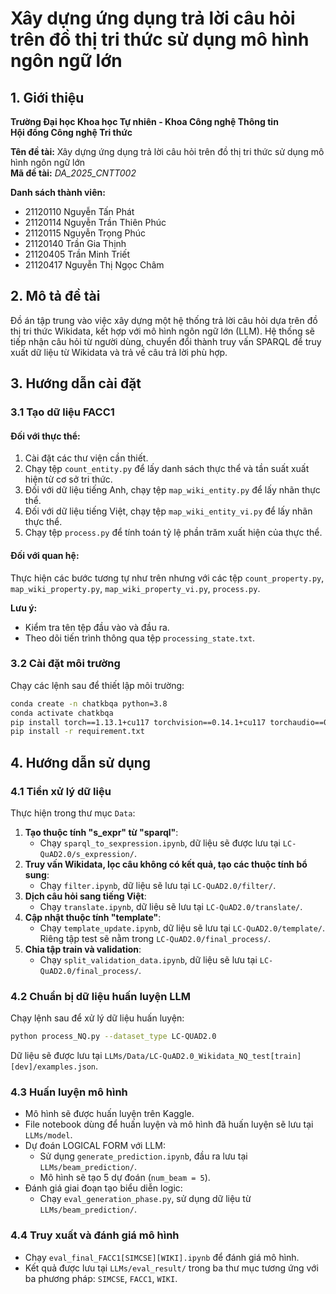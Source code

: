 # Xây dựng ứng dụng trả lời câu hỏi trên đồ thị tri thức sử dụng mô hình ngôn ngữ lớn

## 1. Giới thiệu

**Trường Đại học Khoa học Tự nhiên - Khoa Công nghệ Thông tin**  
**Hội đồng Công nghệ Tri thức**  

**Tên đề tài:** Xây dựng ứng dụng trả lời câu hỏi trên đồ thị tri thức sử dụng mô hình ngôn ngữ lớn  
**Mã đề tài:** *DA_2025_CNTT002*  

**Danh sách thành viên:**  

- 21120110 Nguyễn Tấn Phát  
- 21120114 Nguyễn Trần Thiên Phúc  
- 21120115 Nguyễn Trọng Phúc  
- 21120140 Trần Gia Thịnh  
- 21120405 Trần Minh Triết  
- 21120417 Nguyễn Thị Ngọc Châm  

## 2. Mô tả đề tài

Đồ án tập trung vào việc xây dựng một hệ thống trả lời câu hỏi dựa trên đồ thị tri thức Wikidata, kết hợp với mô hình ngôn ngữ lớn (LLM). Hệ thống sẽ tiếp nhận câu hỏi từ người dùng, chuyển đổi thành truy vấn SPARQL để truy xuất dữ liệu từ Wikidata và trả về câu trả lời phù hợp.

## 3. Hướng dẫn cài đặt

### 3.1 Tạo dữ liệu FACC1

#### Đối với thực thể:
1. Cài đặt các thư viện cần thiết.
2. Chạy tệp `count_entity.py` để lấy danh sách thực thể và tần suất xuất hiện từ cơ sở tri thức.
3. Đối với dữ liệu tiếng Anh, chạy tệp `map_wiki_entity.py` để lấy nhãn thực thể.
4. Đối với dữ liệu tiếng Việt, chạy tệp `map_wiki_entity_vi.py` để lấy nhãn thực thể.
5. Chạy tệp `process.py` để tính toán tỷ lệ phần trăm xuất hiện của thực thể.

#### Đối với quan hệ:
Thực hiện các bước tương tự như trên nhưng với các tệp `count_property.py`, `map_wiki_property.py`, `map_wiki_property_vi.py`, `process.py`.

**Lưu ý:**
- Kiểm tra tên tệp đầu vào và đầu ra.
- Theo dõi tiến trình thông qua tệp `processing_state.txt`.

### 3.2 Cài đặt môi trường

Chạy các lệnh sau để thiết lập môi trường:

```sh
conda create -n chatkbqa python=3.8
conda activate chatkbqa
pip install torch==1.13.1+cu117 torchvision==0.14.1+cu117 torchaudio==0.13.1 --extra-index-url https://download.pytorch.org/whl/cu117
pip install -r requirement.txt
```

## 4. Hướng dẫn sử dụng

### 4.1 Tiền xử lý dữ liệu

Thực hiện trong thư mục `Data`:

1. **Tạo thuộc tính "s_expr" từ "sparql"**:
   - Chạy `sparql_to_sexpression.ipynb`, dữ liệu sẽ được lưu tại `LC-QuAD2.0/s_expression/`.
2. **Truy vấn Wikidata, lọc câu không có kết quả, tạo các thuộc tính bổ sung**:
   - Chạy `filter.ipynb`, dữ liệu sẽ lưu tại `LC-QuAD2.0/filter/`.
3. **Dịch câu hỏi sang tiếng Việt**:
   - Chạy `translate.ipynb`, dữ liệu sẽ lưu tại `LC-QuAD2.0/translate/`.
4. **Cập nhật thuộc tính "template"**:
   - Chạy `template_update.ipynb`, dữ liệu sẽ lưu tại `LC-QuAD2.0/template/`. Riêng tập test sẽ nằm trong `LC-QuAD2.0/final_process/`.
5. **Chia tập train và validation**:
   - Chạy `split_validation_data.ipynb`, dữ liệu sẽ lưu tại `LC-QuAD2.0/final_process/`.

### 4.2 Chuẩn bị dữ liệu huấn luyện LLM

Chạy lệnh sau để xử lý dữ liệu huấn luyện:

```sh
python process_NQ.py --dataset_type LC-QUAD2.0
```

Dữ liệu sẽ được lưu tại `LLMs/Data/LC-QuAD2.0_Wikidata_NQ_test[train][dev]/examples.json`.

### 4.3 Huấn luyện mô hình

- Mô hình sẽ được huấn luyện trên Kaggle.
- File notebook dùng để huấn luyện và mô hình đã huấn luyện sẽ lưu tại `LLMs/model`.
- Dự đoán LOGICAL FORM với LLM:
  - Sử dụng `generate_prediction.ipynb`, đầu ra lưu tại `LLMs/beam_prediction/`.
  - Mô hình sẽ tạo 5 dự đoán (`num_beam = 5`).
- Đánh giá giai đoạn tạo biểu diễn logic:
  - Chạy `eval_generation_phase.py`, sử dụng dữ liệu từ `LLMs/beam_prediction/`.

### 4.4 Truy xuất và đánh giá mô hình

- Chạy `eval_final_FACC1[SIMCSE][WIKI].ipynb` để đánh giá mô hình.
- Kết quả được lưu tại `LLMs/eval_result/` trong ba thư mục tương ứng với ba phương pháp: `SIMCSE`, `FACC1`, `WIKI`.


